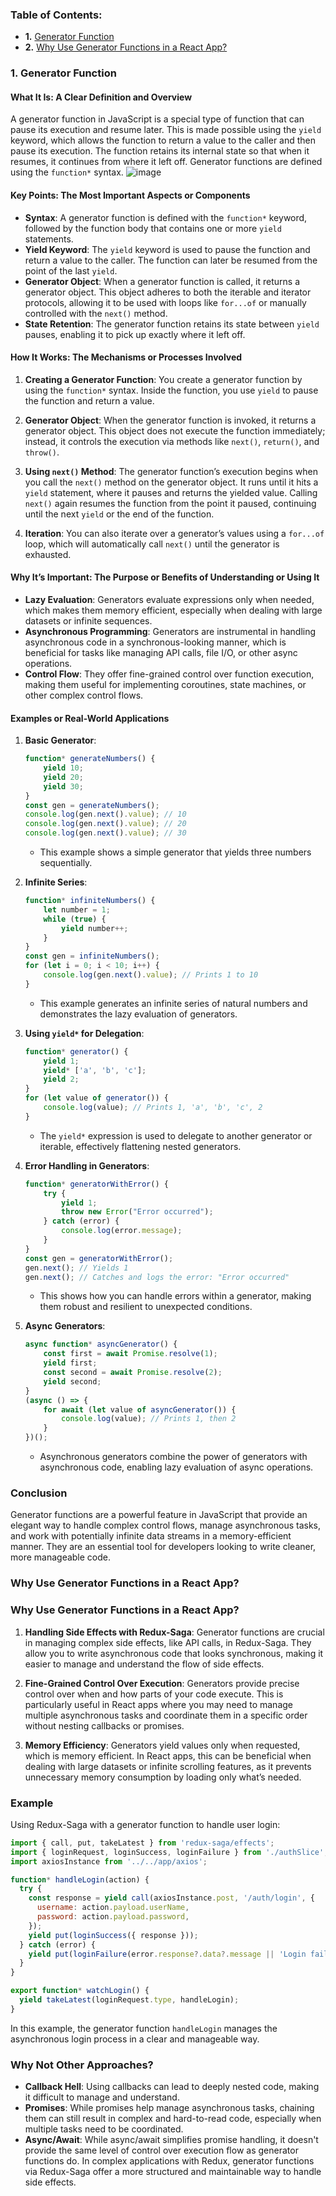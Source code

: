 ### Table of Contents:
- **1.** [Generator Function](#generator)
- **2.** [Why Use Generator Functions in a React App?](#why)


### 1. Generator Function <a id='generator' />

#### What It Is: A Clear Definition and Overview
A generator function in JavaScript is a special type of function that can pause its execution and resume later. This is made possible using the `yield` keyword, which allows the function to return a value to the caller and then pause its execution. The function retains its internal state so that when it resumes, it continues from where it left off. Generator functions are defined using the `function*` syntax.
![image](https://github.com/user-attachments/assets/d4dabb9c-3067-4d6a-b492-47d55de16a84)

#### Key Points: The Most Important Aspects or Components
- **Syntax**: A generator function is defined with the `function*` keyword, followed by the function body that contains one or more `yield` statements.
- **Yield Keyword**: The `yield` keyword is used to pause the function and return a value to the caller. The function can later be resumed from the point of the last `yield`.
- **Generator Object**: When a generator function is called, it returns a generator object. This object adheres to both the iterable and iterator protocols, allowing it to be used with loops like `for...of` or manually controlled with the `next()` method.
- **State Retention**: The generator function retains its state between `yield` pauses, enabling it to pick up exactly where it left off.

#### How It Works: The Mechanisms or Processes Involved
1. **Creating a Generator Function**: You create a generator function by using the `function*` syntax. Inside the function, you use `yield` to pause the function and return a value.
   
2. **Generator Object**: When the generator function is invoked, it returns a generator object. This object does not execute the function immediately; instead, it controls the execution via methods like `next()`, `return()`, and `throw()`.

3. **Using `next()` Method**: The generator function’s execution begins when you call the `next()` method on the generator object. It runs until it hits a `yield` statement, where it pauses and returns the yielded value. Calling `next()` again resumes the function from the point it paused, continuing until the next `yield` or the end of the function.

4. **Iteration**: You can also iterate over a generator’s values using a `for...of` loop, which will automatically call `next()` until the generator is exhausted.

#### Why It’s Important: The Purpose or Benefits of Understanding or Using It
- **Lazy Evaluation**: Generators evaluate expressions only when needed, which makes them memory efficient, especially when dealing with large datasets or infinite sequences.
- **Asynchronous Programming**: Generators are instrumental in handling asynchronous code in a synchronous-looking manner, which is beneficial for tasks like managing API calls, file I/O, or other async operations.
- **Control Flow**: They offer fine-grained control over function execution, making them useful for implementing coroutines, state machines, or other complex control flows.

#### Examples or Real-World Applications
1. **Basic Generator**:
   ```javascript
   function* generateNumbers() {
       yield 10;
       yield 20;
       yield 30;
   }
   const gen = generateNumbers();
   console.log(gen.next().value); // 10
   console.log(gen.next().value); // 20
   console.log(gen.next().value); // 30
   ```
   - This example shows a simple generator that yields three numbers sequentially.

2. **Infinite Series**:
   ```javascript
   function* infiniteNumbers() {
       let number = 1;
       while (true) {
           yield number++;
       }
   }
   const gen = infiniteNumbers();
   for (let i = 0; i < 10; i++) {
       console.log(gen.next().value); // Prints 1 to 10
   }
   ```
   - This example generates an infinite series of natural numbers and demonstrates the lazy evaluation of generators.

3. **Using `yield*` for Delegation**:
   ```javascript
   function* generator() {
       yield 1;
       yield* ['a', 'b', 'c'];
       yield 2;
   }
   for (let value of generator()) {
       console.log(value); // Prints 1, 'a', 'b', 'c', 2
   }
   ```
   - The `yield*` expression is used to delegate to another generator or iterable, effectively flattening nested generators.

4. **Error Handling in Generators**:
   ```javascript
   function* generatorWithError() {
       try {
           yield 1;
           throw new Error("Error occurred");
       } catch (error) {
           console.log(error.message);
       }
   }
   const gen = generatorWithError();
   gen.next(); // Yields 1
   gen.next(); // Catches and logs the error: "Error occurred"
   ```
   - This shows how you can handle errors within a generator, making them robust and resilient to unexpected conditions.

5. **Async Generators**:
   ```javascript
   async function* asyncGenerator() {
       const first = await Promise.resolve(1);
       yield first;
       const second = await Promise.resolve(2);
       yield second;
   }
   (async () => {
       for await (let value of asyncGenerator()) {
           console.log(value); // Prints 1, then 2
       }
   })();
   ```
   - Asynchronous generators combine the power of generators with asynchronous code, enabling lazy evaluation of async operations.

### Conclusion
Generator functions are a powerful feature in JavaScript that provide an elegant way to handle complex control flows, manage asynchronous tasks, and work with potentially infinite data streams in a memory-efficient manner. They are an essential tool for developers looking to write cleaner, more manageable code.

### Why Use Generator Functions in a React App? <a id='why' />

### Why Use Generator Functions in a React App?

1. **Handling Side Effects with Redux-Saga**: Generator functions are crucial in managing complex side effects, like API calls, in Redux-Saga. They allow you to write asynchronous code that looks synchronous, making it easier to manage and understand the flow of side effects.

2. **Fine-Grained Control Over Execution**: Generators provide precise control over when and how parts of your code execute. This is particularly useful in React apps where you may need to manage multiple asynchronous tasks and coordinate them in a specific order without nesting callbacks or promises.

3. **Memory Efficiency**: Generators yield values only when requested, which is memory efficient. In React apps, this can be beneficial when dealing with large datasets or infinite scrolling features, as it prevents unnecessary memory consumption by loading only what’s needed.

### Example
Using Redux-Saga with a generator function to handle user login:

```javascript
import { call, put, takeLatest } from 'redux-saga/effects';
import { loginRequest, loginSuccess, loginFailure } from './authSlice';
import axiosInstance from '../../app/axios';

function* handleLogin(action) {
  try {
    const response = yield call(axiosInstance.post, '/auth/login', {
      username: action.payload.userName,
      password: action.payload.password,
    });
    yield put(loginSuccess({ response }));
  } catch (error) {
    yield put(loginFailure(error.response?.data?.message || 'Login failed'));
  }
}

export function* watchLogin() {
  yield takeLatest(loginRequest.type, handleLogin);
}
```
In this example, the generator function `handleLogin` manages the asynchronous login process in a clear and manageable way.

### Why Not Other Approaches? 

- **Callback Hell**: Using callbacks can lead to deeply nested code, making it difficult to manage and understand.
- **Promises**: While promises help manage asynchronous tasks, chaining them can still result in complex and hard-to-read code, especially when multiple tasks need to be coordinated.
- **Async/Await**: While async/await simplifies promise handling, it doesn't provide the same level of control over execution flow as generator functions do. In complex applications with Redux, generator functions via Redux-Saga offer a more structured and maintainable way to handle side effects.
